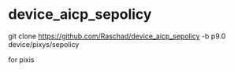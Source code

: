 # device_aicp_sepolicy

git clone https://github.com/Raschad/device_aicp_sepolicy -b p9.0 device/pixys/sepolicy

for pixis
